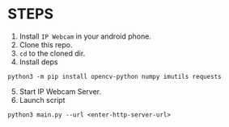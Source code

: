 # STEPS
1. Install `IP Webcam` in your android phone.
2. Clone this repo.
3. `cd` to the cloned dir.
4. Install deps
```shell
python3 -m pip install opencv-python numpy imutils requests
```
5. Start IP Webcam Server.
6. Launch script
```shell
python3 main.py --url <enter-http-server-url>
```
